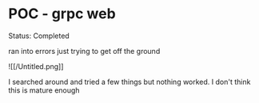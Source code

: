 # POC - grpc web

Status: Completed

ran into errors just trying to get off the ground

![[/Untitled.png]]

I searched around and tried a few things but nothing worked. I don't think this is mature enough